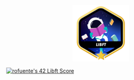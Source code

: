 <p align="center">
<img src="https://github.com/mcombeau/mcombeau/blob/main/42_badges/libftm.png" alt="libft 42 project badge"/>
</p>
<a href="https://github.com/JaeSeoKim/badge42"><img src="https://badge42.vercel.app/api/v2/cle8jmjoa00540flbbmywe2h9/project/2930767" alt="rofuente's 42 Libft Score" /></a>
